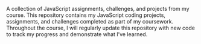 A collection of JavaScript assignments, challenges, and projects from my course.
This repository contains my JavaScript coding projects, assignments, and challenges completed as part of my coursework.  
Throughout the course, I will regularly update this repository with new code to track my progress and demonstrate what I’ve learned.
